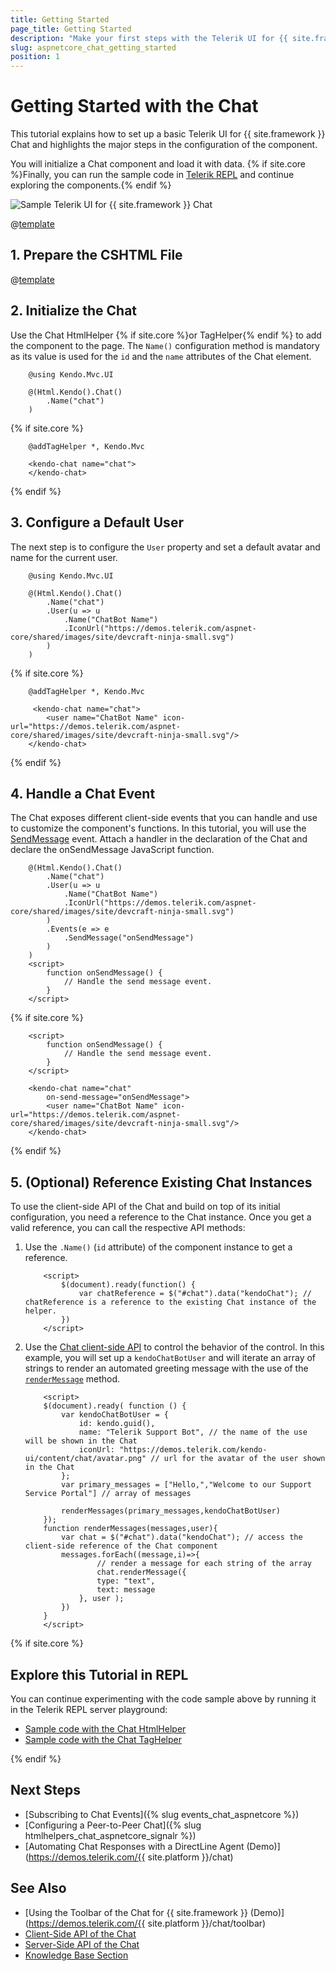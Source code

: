 ```yaml
---
title: Getting Started
page_title: Getting Started
description: "Make your first steps with the Telerik UI for {{ site.framework }} Chat component by following a complete step-by-step tutorial."
slug: aspnetcore_chat_getting_started
position: 1
---
```


# Getting Started with the Chat

This tutorial explains how to set up a basic Telerik UI for {{ site.framework }} Chat and highlights the major steps in the configuration of the component.

You will initialize a Chat component and load it with data. {% if site.core %}Finally, you can run the sample code in [Telerik REPL](https://netcorerepl.telerik.com/) and continue exploring the components.{% endif %}

 ![Sample Telerik UI for {{ site.framework }} Chat](./images/chat-getting-started.png)

@[template](/_contentTemplates/core/getting-started-prerequisites.md#repl-component-gs-prerequisites)

## 1. Prepare the CSHTML File

@[template](/_contentTemplates/core/getting-started-directives.md#gs-adding-directives)

## 2. Initialize the Chat

Use the Chat HtmlHelper {% if site.core %}or TagHelper{% endif %} to add the component to the page. The `Name()` configuration method is mandatory as its value is used for the `id` and the `name` attributes of the Chat element. 


```HtmlHelper
    @using Kendo.Mvc.UI

    @(Html.Kendo().Chat()
        .Name("chat")
    )
```
{% if site.core %}
```TagHelper
    @addTagHelper *, Kendo.Mvc

    <kendo-chat name="chat">
    </kendo-chat>
```
{% endif %}

## 3. Configure a Default User

The next step is to configure the `User` property and set a default avatar and name for the current user.

```HtmlHelper
    @using Kendo.Mvc.UI

    @(Html.Kendo().Chat()
        .Name("chat")
        .User(u => u
            .Name("ChatBot Name")
            .IconUrl("https://demos.telerik.com/aspnet-core/shared/images/site/devcraft-ninja-small.svg")
        )
    )
```
{% if site.core %}
```TagHelper
    @addTagHelper *, Kendo.Mvc

     <kendo-chat name="chat">
        <user name="ChatBot Name" icon-url="https://demos.telerik.com/aspnet-core/shared/images/site/devcraft-ninja-small.svg"/>
    </kendo-chat>
```
{% endif %}

## 4. Handle a Chat Event

The Chat exposes different client-side events that you can handle and use to customize the component's functions. In this tutorial, you will use the [SendMessage](https://docs.telerik.com/aspnet-core/api/kendo.mvc.ui.fluent/chateventbuilder#sendmessagesystemfunc) event. Attach a handler in the declaration of the Chat and declare the onSendMessage JavaScript function.

```HtmlHelper
    @(Html.Kendo().Chat()
        .Name("chat") 
        .User(u => u
            .Name("ChatBot Name")
            .IconUrl("https://demos.telerik.com/aspnet-core/shared/images/site/devcraft-ninja-small.svg")
        )
        .Events(e => e
            .SendMessage("onSendMessage")
        )
    )
    <script>
        function onSendMessage() {
            // Handle the send message event.
        }
    </script>
```
{% if site.core %}
```TagHelper
    <script>
        function onSendMessage() {
            // Handle the send message event.
        }
    </script>

    <kendo-chat name="chat"
        on-send-message="onSendMessage">
        <user name="ChatBot Name" icon-url="https://demos.telerik.com/aspnet-core/shared/images/site/devcraft-ninja-small.svg"/>
    </kendo-chat>
```
{% endif %}

## 5. (Optional) Reference Existing Chat Instances

To use the client-side API of the Chat and build on top of its initial configuration, you need a reference to the Chat instance. Once you get a valid reference, you can call the respective API methods:

1. Use the `.Name()` (`id` attribute) of the component instance to get a reference.

    ```JS script
        <script>
            $(document).ready(function() {
                var chatReference = $("#chat").data("kendoChat"); // chatReference is a reference to the existing Chat instance of the helper.
            })
        </script>
    ```

1. Use the [Chat client-side API](https://docs.telerik.com/kendo-ui/api/javascript/ui/chat#methods) to control the behavior of the control. In this example, you will set up a `kendoChatBotUser` and will iterate an array of strings to render an automated greeting message with the use of the [`renderMessage`](https://docs.telerik.com/kendo-ui/api/javascript/ui/chat/methods/rendermessage) method.

    ```JS script
        <script>
        $(document).ready( function () {
            var kendoChatBotUser = {
                id: kendo.guid(),
                name: "Telerik Support Bot", // the name of the use will be shown in the Chat
                iconUrl: "https://demos.telerik.com/kendo-ui/content/chat/avatar.png" // url for the avatar of the user shown in the Chat
            }; 
            var primary_messages = ["Hello,","Welcome to our Support Service Portal"] // array of messages

            renderMessages(primary_messages,kendoChatBotUser)
        });
        function renderMessages(messages,user){
            var chat = $("#chat").data("kendoChat"); // access the client-side reference of the Chat component
            messages.forEach((message,i)=>{
                    // render a message for each string of the array
                    chat.renderMessage({
                    type: "text",
                    text: message
                }, user );
            })
        }
        </script>
    ```

{% if site.core %}
## Explore this Tutorial in REPL

You can continue experimenting with the code sample above by running it in the Telerik REPL server playground:

* [Sample code with the Chat HtmlHelper](https://netcorerepl.telerik.com/GRbvvRFy356A7aOh39)
* [Sample code with the Chat TagHelper](https://netcorerepl.telerik.com/QRPlbxbe34S5W18I48)

{% endif %}

## Next Steps

* [Subscribing to Chat Events]({% slug events_chat_aspnetcore %})
* [Configuring a Peer-to-Peer Chat]({% slug htmlhelpers_chat_aspnetcore_signalr %})
* [Automating Chat Responses with a DirectLine Agent (Demo)](https://demos.telerik.com/{{ site.platform }}/chat)

## See Also

* [Using the Toolbar of the Chat for {{ site.framework }} (Demo)](https://demos.telerik.com/{{ site.platform }}/chat/toolbar)
* [Client-Side API of the Chat](https://docs.telerik.com/kendo-ui/api/javascript/ui/chat)
* [Server-Side API of the Chat](/api/chat)
* [Knowledge Base Section](/knowledge-base)
